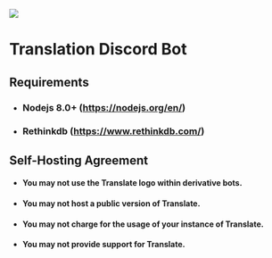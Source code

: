 [![](https://discordapp.com/api/guilds/299075280503308288/embed.png)](https://discord.gg/3bWf3a2)
# Translation Discord Bot
## Requirements
- ### Nodejs 8.0+ (https://nodejs.org/en/)
- ### Rethinkdb (https://www.rethinkdb.com/)

Self-Hosting Agreement
----
- #### You may not use the Translate logo within derivative bots.
- #### You may not host a public version of Translate.
- #### You may not charge for the usage of your instance of Translate.
- #### You may not provide support for Translate.
